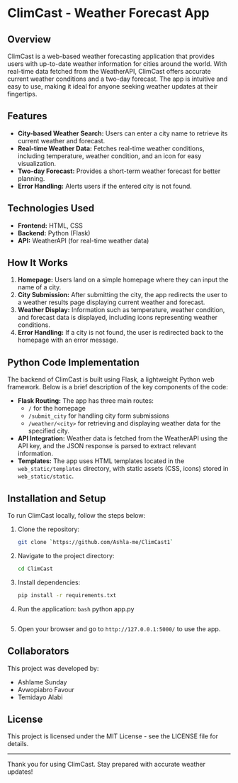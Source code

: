# ClimCast - Weather Forecast App

## Overview
ClimCast is a web-based weather forecasting application that provides users with up-to-date weather information for cities around the world. With real-time data fetched from the WeatherAPI, ClimCast offers accurate current weather conditions and a two-day forecast. The app is intuitive and easy to use, making it ideal for anyone seeking weather updates at their fingertips.

## Features
- **City-based Weather Search:** Users can enter a city name to retrieve its current weather and forecast.
- **Real-time Weather Data:** Fetches real-time weather conditions, including temperature, weather condition, and an icon for easy visualization.
- **Two-day Forecast:** Provides a short-term weather forecast for better planning.
- **Error Handling:** Alerts users if the entered city is not found.

## Technologies Used
- **Frontend:** HTML, CSS
- **Backend:** Python (Flask)
- **API:** WeatherAPI (for real-time weather data)

## How It Works
1. **Homepage:** Users land on a simple homepage where they can input the name of a city.
2. **City Submission:** After submitting the city, the app redirects the user to a weather results page displaying current weather and forecast.
3. **Weather Display:** Information such as temperature, weather condition, and forecast data is displayed, including icons representing weather conditions.
4. **Error Handling:** If a city is not found, the user is redirected back to the homepage with an error message.

## Python Code Implementation
The backend of ClimCast is built using Flask, a lightweight Python web framework. Below is a brief description of the key components of the code:
- **Flask Routing:** The app has three main routes:
  - `/` for the homepage
  - `/submit_city` for handling city form submissions
  - `/weather/<city>` for retrieving and displaying weather data for the specified city.
- **API Integration:** Weather data is fetched from the WeatherAPI using the API key, and the JSON response is parsed to extract relevant information.
- **Templates:** The app uses HTML templates located in the `web_static/templates` directory, with static assets (CSS, icons) stored in `web_static/static`.

## Installation and Setup
To run ClimCast locally, follow the steps below:

1. Clone the repository:
   ```bash
   git clone `https://github.com/Ashla-me/ClimCast1`
   ```

2. Navigate to the project directory:
   ```bash
   cd ClimCast
   ```

3. Install dependencies:
   ```bash
   pip install -r requirements.txt
   ```

4. Run the application:
   ```bash```
   python app.py
   ```

5. Open your browser and go to `http://127.0.0.1:5000/` to use the app.

## Collaborators
This project was developed by:
- Ashlame Sunday
- Avwopiabro Favour
- Temidayo Alabi

## License
This project is licensed under the MIT License - see the LICENSE file for details.

---

Thank you for using ClimCast. Stay prepared with accurate weather updates!

